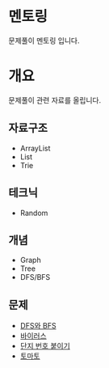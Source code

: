 # 멘토링
문제풀이 멘토링 입니다.

# 개요
문제풀이 관련 자료를 올립니다.

## 자료구조
- ArrayList
- List
- Trie

## 테크닉
- Random

## 개념
- Graph
- Tree
- DFS/BFS

## 문제

- [DFS와 BFS](https://www.acmicpc.net/problem/1260)
- [바이러스](https://www.acmicpc.net/problem/2606)
- [단지 번호 붙이기](https://www.acmicpc.net/problem/2667)
- [토마토](https://www.acmicpc.net/problem/7576)

